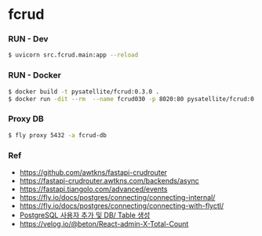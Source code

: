 # fcrud

### RUN - Dev
```bash
$ uvicorn src.fcrud.main:app --reload
```

### RUN - Docker
```bash
$ docker build -t pysatellite/fcrud:0.3.0 .
$ docker run -dit --rm  --name fcrud030 -p 8020:80 pysatellite/fcrud:0.3.0
```

### Proxy DB
```bash
$ fly proxy 5432 -a fcrud-db
```

### Ref
- https://github.com/awtkns/fastapi-crudrouter
- https://fastapi-crudrouter.awtkns.com/backends/async
- https://fastapi.tiangolo.com/advanced/events
- https://fly.io/docs/postgres/connecting/connecting-internal/
- https://fly.io/docs/postgres/connecting/connecting-with-flyctl/
- [PostgreSQL 사용자 추가 및 DB/ Table 생성](https://browndwarf.tistory.com/3)
- https://velog.io/@beton/React-admin-X-Total-Count
